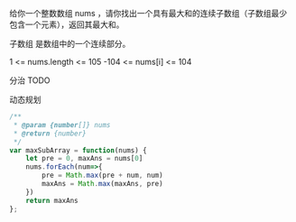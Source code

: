 给你一个整数数组 nums ，请你找出一个具有最大和的连续子数组（子数组最少包含一个元素），返回其最大和。

子数组 是数组中的一个连续部分。

1 <= nums.length <= 105
-104 <= nums[i] <= 104

分治 TODO

动态规划
```js
/**
 * @param {number[]} nums
 * @return {number}
 */
var maxSubArray = function(nums) {
    let pre = 0, maxAns = nums[0]
    nums.forEach(num=>{
        pre = Math.max(pre + num, num)
        maxAns = Math.max(maxAns, pre)
    })
    return maxAns
};
```